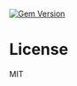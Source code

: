 [![Gem Version](https://badge.fury.io/rb/ember-auth-response-json-rails.png)](http://badge.fury.io/rb/ember-auth-response-json-rails)

License
=======

MIT
